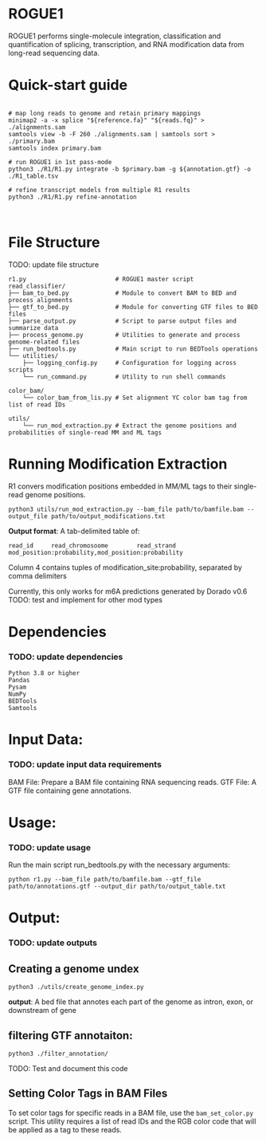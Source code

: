 # ROGUE1

ROGUE1 performs single-molecule integration, classification and quantification of splicing, transcription, and RNA modification data from long-read sequencing data. 

# Quick-start guide 

```

# map long reads to genome and retain primary mappings 
minimap2 -a -x splice "${reference.fa}" "${reads.fq}" > ./alignments.sam
samtools view -b -F 260 ./alignments.sam | samtools sort > ./primary.bam
samtools index primary.bam 

# run ROGUE1 in 1st pass-mode 
python3 ./R1/R1.py integrate -b $primary.bam -g ${annotation.gtf} -o ./R1_table.tsv

# refine transcript models from multiple R1 results
python3 ./R1/R1.py refine-annotation 



```

# File Structure
TODO: update file structure 
```
r1.py                         # ROGUE1 master script
read_classifier/
├── bam_to_bed.py             # Module to convert BAM to BED and process alignments
├── gtf_to_bed.py             # Module for converting GTF files to BED files
├── parse_output.py           # Script to parse output files and summarize data
├── process_genome.py         # Utilities to generate and process genome-related files
├── run_bedtools.py           # Main script to run BEDTools operations
└── utilities/
    ├── logging_config.py     # Configuration for logging across scripts
    └── run_command.py        # Utility to run shell commands

color_bam/
    └── color_bam_from_lis.py # Set alignment YC color bam tag from list of read IDs 

utils/
    └── run_mod_extraction.py # Extract the genome positions and probabilities of single-read MM and ML tags 
```

# Running Modification Extraction

R1 convers modification positions embedded in MM/ML tags to their single-read genome positions. 

```
python3 utils/run_mod_extraction.py --bam_file path/to/bamfile.bam --output_file path/to/output_modifications.txt
```

__Output format__: A tab-delimited table of: 
``` 
read_id     read_chromosoome        read_strand     mod_position:probability,mod_position:probability
```
Column 4 contains tuples of modification_site:probability, separated by comma delimiters 

Currently, this only works for m6A predictions generated by Dorado v0.6
TODO: test and implement for other mod types 

# Dependencies

### TODO: update dependencies 
```
Python 3.8 or higher
Pandas
Pysam
NumPy
BEDTools
Samtools
```

# Input Data:

### TODO: update input data requirements
BAM File: Prepare a BAM file containing RNA sequencing reads.
GTF File: A GTF file containing gene annotations.

# Usage: 

### TODO: update usage
Run the main script run_bedtools.py with the necessary arguments:

```
python r1.py --bam_file path/to/bamfile.bam --gtf_file path/to/annotations.gtf --output_dir path/to/output_table.txt
```

# Output:

### TODO: update outputs 


## Creating a genome undex 
``` 
python3 ./utils/create_genome_index.py
```
__output__: A bed file that annotes each part of the genome as intron, exon, or downstream of gene 

## filtering GTF annotaiton: 
```
python3 ./filter_annotation/
```
TODO: Test and document this code 

## Setting Color Tags in BAM Files

To set color tags for specific reads in a BAM file, use the `bam_set_color.py` script. This utility requires a list of read IDs and the RGB color code that will be applied as a tag to these reads.


